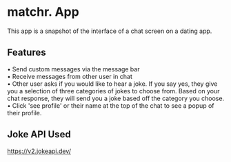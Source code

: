 matchr. App
============
This app is a snapshot of the interface of a chat screen on a dating app.

Features
---------
• Send custom messages via the message bar <br>
• Receive messages from other user in chat <br>
• Other user asks if you would like to hear a joke. If you say yes, they give you a selection of three categories of jokes to choose from. Based on your chat response, they will send you a joke based off the category you choose.
• Click 'see profile' or their name at the top of the chat to see a popup of their profile.

Joke API Used
-------------
https://v2.jokeapi.dev/
